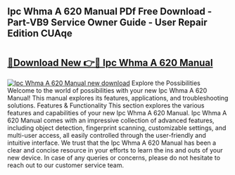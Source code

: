 ## Ipc Whma A 620 Manual PDf Free Download - Part-VB9 Service Owner Guide - User Repair Edition CUAqe

# <h2><a href="http://bc62061.oget.top/?id=Ipc+Whma+A+620+Manual">🔗Download New 👉🔴 Ipc Whma A 620 Manual</a></h2>

[![Ipc Whma A 620 Manual new download](https://i.imgur.com/5g1atiW.png)](http://bc62061.oget.top/?id=Ipc+Whma+A+620+Manual)
Explore the Possibilities Welcome to the world of possibilities with your new Ipc Whma A 620 Manual! This manual explores its features, applications, and troubleshooting solutions. Features & Functionality This section explores the various features and capabilities of your new Ipc Whma A 620 Manual. Ipc Whma A 620 Manual comes with an impressive collection of advanced features, including object detection, fingerprint scanning, customizable settings, and multi-user access, all easily controlled through the user-friendly and intuitive interface. We trust that the Ipc Whma A 620 Manual has been a clear and concise resource in your efforts to learn the ins and outs of your new device. In case of any queries or concerns, please do not hesitate to reach out to our customer service team.
